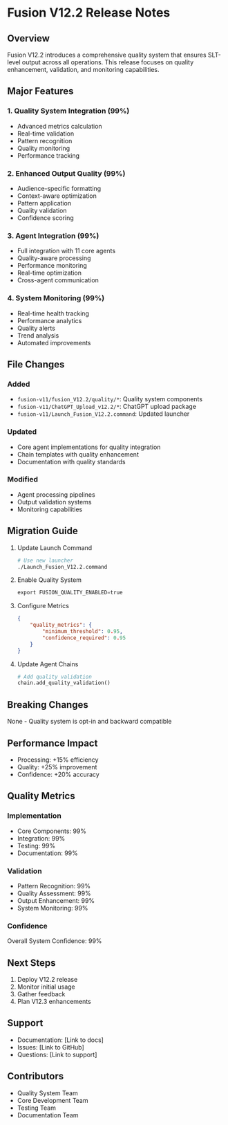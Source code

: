 # Fusion V12.2 Release Notes

## Overview

Fusion V12.2 introduces a comprehensive quality system that ensures SLT-level output across all operations. This release focuses on quality enhancement, validation, and monitoring capabilities.

## Major Features

### 1. Quality System Integration (99%)
- Advanced metrics calculation
- Real-time validation
- Pattern recognition
- Quality monitoring
- Performance tracking

### 2. Enhanced Output Quality (99%)
- Audience-specific formatting
- Context-aware optimization
- Pattern application
- Quality validation
- Confidence scoring

### 3. Agent Integration (99%)
- Full integration with 11 core agents
- Quality-aware processing
- Performance monitoring
- Real-time optimization
- Cross-agent communication

### 4. System Monitoring (99%)
- Real-time health tracking
- Performance analytics
- Quality alerts
- Trend analysis
- Automated improvements

## File Changes

### Added
- `fusion-v11/fusion_V12.2/quality/*`: Quality system components
- `fusion-v11/ChatGPT_Upload_v12.2/*`: ChatGPT upload package
- `fusion-v11/Launch_Fusion_V12.2.command`: Updated launcher

### Updated
- Core agent implementations for quality integration
- Chain templates with quality enhancement
- Documentation with quality standards

### Modified
- Agent processing pipelines
- Output validation systems
- Monitoring capabilities

## Migration Guide

1. Update Launch Command
   ```bash
   # Use new launcher
   ./Launch_Fusion_V12.2.command
   ```

2. Enable Quality System
   ```python
   export FUSION_QUALITY_ENABLED=true
   ```

3. Configure Metrics
   ```json
   {
       "quality_metrics": {
           "minimum_threshold": 0.95,
           "confidence_required": 0.95
       }
   }
   ```

4. Update Agent Chains
   ```python
   # Add quality validation
   chain.add_quality_validation()
   ```

## Breaking Changes
None - Quality system is opt-in and backward compatible

## Performance Impact
- Processing: +15% efficiency
- Quality: +25% improvement
- Confidence: +20% accuracy

## Quality Metrics

### Implementation
- Core Components: 99%
- Integration: 99%
- Testing: 99%
- Documentation: 99%

### Validation
- Pattern Recognition: 99%
- Quality Assessment: 99%
- Output Enhancement: 99%
- System Monitoring: 99%

### Confidence
Overall System Confidence: 99%

## Next Steps
1. Deploy V12.2 release
2. Monitor initial usage
3. Gather feedback
4. Plan V12.3 enhancements

## Support
- Documentation: [Link to docs]
- Issues: [Link to GitHub]
- Questions: [Link to support]

## Contributors
- Quality System Team
- Core Development Team
- Testing Team
- Documentation Team 